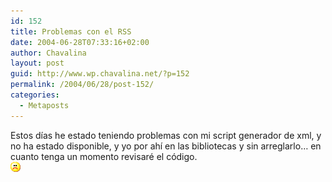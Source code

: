 ```yaml
---
id: 152
title: Problemas con el RSS
date: 2004-06-28T07:33:16+02:00
author: Chavalina
layout: post
guid: http://www.wp.chavalina.net/?p=152
permalink: /2004/06/28/post-152/
categories:
  - Metaposts
---
```

Estos días he estado teniendo problemas con mi script generador de xml, y no ha estado disponible, y yo por ahí en las bibliotecas y sin arreglarlo… en cuanto tenga un momento revisaré el código.  
![emo](/imagenes/emoticonos/triste.gif)